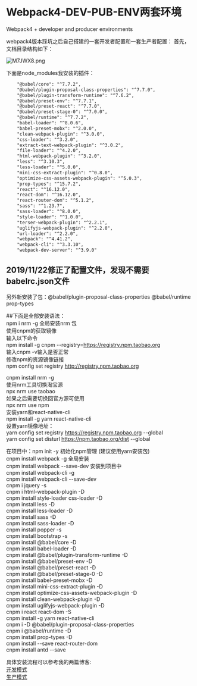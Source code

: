 # Webpack4-DEV-PUB-ENV两套环境
Webpack4 + developer and producer environments

webpack4版本踩坑之后自己搭建的一套开发者配置和一套生产者配置：
首先，文档目录结构如下：  

![M7JWX8.png](https://s2.ax1x.com/2019/11/22/M7JWX8.png)  

下面是node_modules我安装的插件：

```html
    "@babel/core": "^7.7.2",
    "@babel/plugin-proposal-class-properties": "^7.7.0",
    "@babel/plugin-transform-runtime": "^7.6.2",
    "@babel/preset-env": "^7.7.1",
    "@babel/preset-react": "^7.7.0",
    "@babel/preset-stage-0": "^7.0.0",
    "@babel/runtime": "^7.7.2",
    "babel-loader": "^8.0.6",
    "babel-preset-mobx": "^2.0.0",
    "clean-webpack-plugin": "^3.0.0",
    "css-loader": "^3.2.0",
    "extract-text-webpack-plugin": "^3.0.2",
    "file-loader": "^4.2.0",
    "html-webpack-plugin": "^3.2.0",
    "less": "^3.10.3",
    "less-loader": "^5.0.0",
    "mini-css-extract-plugin": "^0.8.0",
    "optimize-css-assets-webpack-plugin": "^5.0.3",
    "prop-types": "^15.7.2",
    "react": "^16.12.0",
    "react-dom": "^16.12.0",
    "react-router-dom": "^5.1.2",
    "sass": "^1.23.7",
    "sass-loader": "^8.0.0",
    "style-loader": "^1.0.0",
    "terser-webpack-plugin": "^2.2.1",
    "uglifyjs-webpack-plugin": "^2.2.0",
    "url-loader": "^2.2.0",
    "webpack": "^4.41.2",
    "webpack-cli": "^3.3.10",
    "webpack-dev-server": "^3.9.0"
```  

## 2019/11/22修正了配置文件，发现不需要babelrc.json文件  
另外新安装了包：@babel/plugin-proposal-class-properties  @babel/runtime  prop-types



##下面是全部安装语法：  
npm i nrm -g 全局安装nrm 包  
使用cnpm的获取镜像  
输入以下命令  
npm install -g cnpm --registry=https://registry.npm.taobao.org  
输入cnpm -v输入是否正常  
修改npm的资源镜像链接  
npm config set registry http://registry.npm.taobao.org  
  
cnpm install nrm -g  
使用nrm工具切换淘宝源    
npx nrm use taobao  
如果之后需要切换回官方源可使用   
npx nrm use npm  
安装yarn和react-native-cli  
npm install -g yarn react-native-cli  
设置yarn镜像地址：    
yarn config set registry https://registry.npm.taobao.org --global  
yarn config set disturl https://npm.taobao.org/dist --global  
  
在项目中：npm init -y  初始化npm管理  (建议使用yarn安装包)    
cnpm install webpack -g  全局安装  
cnpm install webpack --save-dev   安装到项目中  
cnpm install webpack-cli  -g  
cnpm install webpack-cli --save-dev  
cnpm i jquery -s  
cnpm i html-webpack-plugin -D   
cnpm install style-loader css-loader -D  
cnpm install less -D  
cnpm install less-loader -D  
cnpm install sass -D  
cnpm install sass-loader -D  
cnpm install popper -s  
cnpm install bootstrap -s  
cnpm install @babel/core -D  
cnpm install babel-loader -D  
cnpm install @babel/plugin-transform-runtime -D  
cnpm install @babel/preset-env -D  
cnpm install @babel/preset-react -D  
cnpm install @babel/preset-stage-0 -D  
cnpm install babel-preset-mobx -D  
cnpm install mini-css-extract-plugin -D  
cnpm install optimize-css-assets-webpack-plugin -D  
cnpm install clean-webpack-plugin -D    
cnpm install uglifyjs-webpack-plugin -D    
cnpm i react react-dom -S  
cnpm install -g yarn react-native-cli  
cnpm i -D @babel/plugin-proposal-class-properties  
cnpm i @babel/runtime -D  
cnpm install prop-types -D  
cnpm install --save react-router-dom  
cnpm install antd --save



具体安装流程可以参考我的两篇博客:  
[开发模式](http://www.kongxiangbo.com/?p=1753)  
[生产模式](http://www.kongxiangbo.com/?p=1850)
